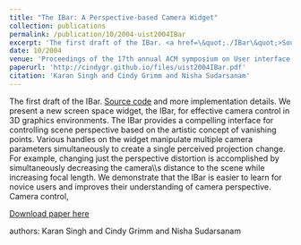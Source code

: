 ```yaml
---
title: "The IBar: A Perspective-based Camera Widget"
collection: publications
permalink: /publication/10/2004-uist2004IBar
excerpt: 'The first draft of the IBar. <a href=\&quot;./IBar\&quot;>Source code</a> and more implementation details. We present a new screen space widget,  the IBar,  for effective camera control in 3D graphics environments. The IBar provides a compelling interface for controlling scene perspective based on the artistic concept of vanishing points. Various handles on the widget manipulate multiple camera parameters simultaneously to create a single perceived projection change. For example,  changing just the perspective distortion is accomplished by simultaneously decreasing the camera\\\s distance to the scene while increasing focal length. We demonstrate that the IBar is easier to learn for novice users and improves their understanding of camera perspective. Camera control, '
date: 10/2004
venue: 'Proceedings of the 17th annual ACM symposium on User interface software and technology'
paperurl: 'http://cindygr.github.io/files/uist2004IBar.pdf'
citation: 'Karan Singh and Cindy Grimm and Nisha Sudarsanam'
---
```

The first draft of the IBar. <a href=\&quot;./IBar\&quot;>Source code</a> and more implementation details. We present a new screen space widget,  the IBar,  for effective camera control in 3D graphics environments. The IBar provides a compelling interface for controlling scene perspective based on the artistic concept of vanishing points. Various handles on the widget manipulate multiple camera parameters simultaneously to create a single perceived projection change. For example,  changing just the perspective distortion is accomplished by simultaneously decreasing the camera\\\s distance to the scene while increasing focal length. We demonstrate that the IBar is easier to learn for novice users and improves their understanding of camera perspective. Camera control, 

[Download paper here](http://cindygr.github.io/files/uist2004IBar.pdf)

authors: Karan Singh and Cindy Grimm and Nisha Sudarsanam
